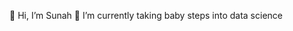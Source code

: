 👋 Hi, I’m Sunah
🌱 I’m currently taking baby steps into data science

<!---
hsada17/hsada17 is a ✨ special ✨ repository because its `README.md` (this file) appears on your GitHub profile.
You can click the Preview link to take a look at your changes.
--->
